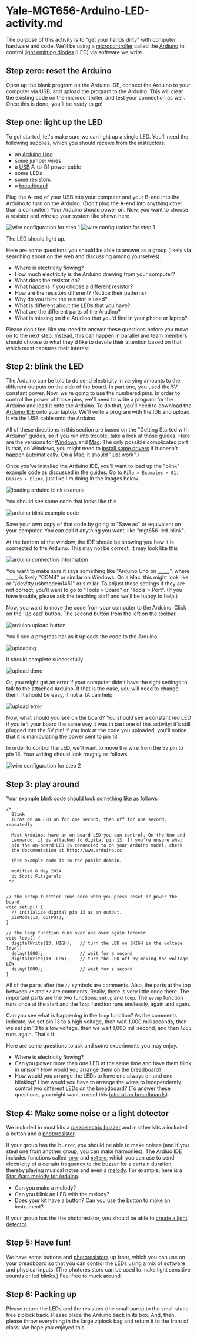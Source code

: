 # Yale-MGT656-Arduino-LED-activity.md

The purpose of this activity is to "get your hands dirty" with
computer hardware and code. We'll be using a
[microcontroller](https://en.wikipedia.org/wiki/Microcontroller)
called the [Ardiuno](https://www.arduino.cc/) to control
[light emitting diodes](https://en.wikipedia.org/wiki/Light-emitting_diode) (LED)
via software we write.

## Step zero: reset the Arduino

Open up the blank program on the Arduino IDE, connect the Arduino to your computer via USB, and upload the program to the Arduino. This will clear the existing code on the microcontroller, and test your connection as well. Once this is done, you'll be ready to go!

## Step one: light up the LED

To get started, let's make sure we can light up a single LED. You'll
need the following supplies, which you should receive from the instructors:

* an [Arduino Uno](https://www.arduino.cc/en/Main/arduinoBoardUno)
* some jumper wires
* a [USB](https://en.wikipedia.org/wiki/USB) A-to-B1 power cable
* some LEDs
* some resistors
* a [breadboard](https://en.wikipedia.org/wiki/Breadboard)

Plug the A-end of your USB into your computer and your B-end into the Arduino to turn on the Arduino. (Don't plug the A-end into anything other than a computer.) Your Arduino should power on.  Now, you want to choose a resistor and wire up your system like shown here

![wire configuration for step 1](./images/one-led-via-5v_bb.png)
![wire configuration for step 1](https://learn.adafruit.com/system/assets/assets/000/002/170/medium800/learn_arduino_overview.jpg?1396780130)

The LED should light up.

Here are some questions you should be able to answer as a group (likely via searching about on the web and discussing among yourselves).

* Where is electricity flowing?
* How much electricity is the Arduino drawing from your computer?
* What does the resistor do?
* What happens if you choose a different resistor?
* How are the resistors different? (Notice their patterns)
* Why do you think the resistor is used?
* What is different about the LEDs that you have?
* What are the different parts of the Arudino?
* What is missing on the Arudino that you'd find in your phone or laptop?

Please don't feel like you need to answer these questions before you move on to
the next step. Instead, this can happen in parallel and team members should choose
to what they'd like to devote their attention based on that which most captures
their interest.

## Step 2: blink the LED

The Arduino can be told to do send electricity in varying amounts to the different
outputs on the side of the board. In part one, you used the 5V constant power.
Now, we're going to use the numbered pins. In order to control the power of those
pins, we'll need to write a program for the Arduino and load it onto the Arduino.
To do that, you'll need to download the [Arduino IDE](https://www.arduino.cc/en/Main/Software)
onto your laptop. We'll write a program with the IDE and upload it via the USB cable
onto the Arduino.

All of these directions in this section are based on the "Getting Started with Arduino" guides, so if you run into trouble, take a look at those guides. Here are the versions for [Windows](https://www.arduino.cc/en/Guide/Windows#toc4) and [Mac](https://www.arduino.cc/en/Guide/MacOSX).
The only possible complicated part is that, on Windows,
you might need to [install some drivers](https://www.arduino.cc/en/Guide/Windows#toc4) if it doesn't happen automatically. On a Mac, it should "just work".)

Once you've installed the Arduino IDE, you'll want to load up the "blink" example code as discussed in the guides.
Go to `File > Examples > 01. Basics > Blink`, just like I'm doing in the images below.

![loading arduino blink example](https://learn.adafruit.com/system/assets/assets/000/002/146/medium800/learn_arduino_opening_blink_example.jpg?1396779947)

You should see some code that looks like this

![arduino blink example code](https://learn.adafruit.com/system/assets/assets/000/002/147/medium800/learn_arduino_ide_blink.jpg?1396779953)

Save your own copy of that code by going to "Save as" or equivalent on your computer. You can call it anything you want, like "mgt656-led-blink".

At the bottom of the window, the IDE should be showing you how it is connected to the Arduino. This may not be correct. It may look like this

![arduino connection information](https://learn.adafruit.com/system/assets/assets/000/002/150/medium800/learn_arduino_bottom_of_ide_showing_board_port.jpg?1396779969)

You want to make sure it says something like "Arduino Uno on _____", where _____ is likely "COM4" or similar on Windows. On a Mac, this might look like or "/dev/tty.usbmodem1451" or similar. To adjust these settings if they are not correct, you'll want to go to "Tools > Board" or "Tools > Port". (If you have trouble, please ask the teaching staff and we'll be happy to help.)

Now, you want to move the code from your computer to the Arduino. Click on the 'Upload' button. The second button from the left on the toolbar.

![arduino upload button](https://learn.adafruit.com/system/assets/assets/000/002/151/medium800/learn_arduino_upload_button.jpg?1396779976)

You'll see a progress bar as it uploads the code to the Arduino

![uploading](https://learn.adafruit.com/system/assets/assets/000/002/153/medium800/learn_arduino_upload_2_uploading.jpg?1396779984)

It should complete successfully

![upload done](https://learn.adafruit.com/system/assets/assets/000/002/154/medium800/learn_arduino_upload_3_done.jpg?1396779992)

Or, you might get an error if your computer didn't have the right settings to talk to the attached Arduino. If that is the case, you will need to change them. It should be easy, if not a TA can help.

![upload error](https://learn.adafruit.com/system/assets/assets/000/002/155/medium800/learn_arduino_upload_4_failed.jpg?1396779995)

Now, what should you see on the board? You should see a constant red LED if you left your board the same way it was in part one of this activity: it's still plugged into the 5V pin! If you look at the code you uploaded, you'll notice that it is manipulating the power sent to pin 13.

In order to control the LED, we'll want to move the wire from the 5v pin to pin 13. Your writing should look roughly as follows

![wire configuration for step 2](./images/one-led-via-13pin_bb.png)

## Step 3: play around

Your example blink code should look something like as follows

```processing
/*
  Blink
  Turns on an LED on for one second, then off for one second, repeatedly.

  Most Arduinos have an on-board LED you can control. On the Uno and
  Leonardo, it is attached to digital pin 13. If you're unsure what
  pin the on-board LED is connected to on your Arduino model, check
  the documentation at http://www.arduino.cc

  This example code is in the public domain.

  modified 8 May 2014
  by Scott Fitzgerald
 */


// the setup function runs once when you press reset or power the board
void setup() {
  // initialize digital pin 13 as an output.
  pinMode(13, OUTPUT);
}

// the loop function runs over and over again forever
void loop() {
  digitalWrite(13, HIGH);   // turn the LED on (HIGH is the voltage level)
  delay(1000);              // wait for a second
  digitalWrite(13, LOW);    // turn the LED off by making the voltage LOW
  delay(1000);              // wait for a second
}
```

All of the parts after the ``//`` symbols are comments. Also, the parts at the top between `/*` and `*/` are comments. Really, there is very little code there. The important parts are the two functions: `setup` and `loop`. The `setup` function runs once at the start and the `loop` function runs endlessly, again and again.

Can you see what is happening in the `loop` function? As the comments indicate, we set pin 13 to a high voltage, then wait 1,000 milliseconds, then we set pin 13 to a low voltage, then we wait 1,000 millisecond, and then `loop` runs again. That's it.

Here are some questions to ask and some experiments you may enjoy.

* Where is electricity flowing?
* Can you power more than one LED at the same time and have them blink in unison? How would you arrange them on the breadboard?
* How would you arrange the LEDs to have one always on and one blinking? How would you have to arrange the wires to independently control two different LEDs on the breadboard? (To answer these questions, you might want to read this [tutorial on breadboards](https://learn.sparkfun.com/tutorials/how-to-use-a-breadboard)).

## Step 4: Make some noise or a light detector

We included in most kits a [piezoelectric buzzer](https://www.adafruit.com/product/160)
and in other kits a included a button and a [photoresistor](https://www.adafruit.com/product/161).


If your group has the buzzer, you should be able to make noises (and if you steal one from another
  group, you can make harmonies). The Ardiuo IDE includes functions called
  [`tone`](https://www.arduino.cc/en/Reference/Tone) and
  [`noTone`](https://www.arduino.cc/en/Reference/NoTone), which you can use
  to send electricity of a certain frequency to the buzzer for a certain
  duration, thereby playing musical notes and even a [melody](https://www.arduino.cc/en/tutorial/melody). For example,
  here is a [Star Wars melody for Arduino](https://gist.github.com/kljensen/6056e6ed81dc591c984d3e5df487e4ad).

* Can you make a melody?
* Can you blink an LED with the melody?
* Does your kit have a button? Can you use the button to make an instrument?

If your group has the the photoresistor, you should be able to
[create a light detector](https://www.allaboutcircuits.com/projects/an-arduino-controlled-light-sensor/).

## Step 5: Have fun!

We have some buttons and [photoresistors](https://www.adafruit.com/product/161)
up front, which you can use on your breadboard so that you can control
the LEDs using a mix of software and physical inputs. (The photoresistors
  can be used to make light sensitive sounds or led blinks.) Feel free to muck around.


## Step 6: Packing up

Please return the LEDs and the resistors (the small parts) to the small static-free ziplock back. Please place the Arduino back in its box. And, then, please throw everything in the large ziplock bag and return it to the front of class. We hope you enjoyed this.
